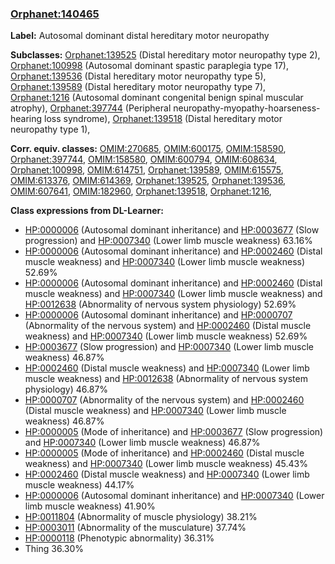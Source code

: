 
### [Orphanet:140465](http://www.orpha.net/ORDO/Orphanet_140465)
**Label:** Autosomal dominant distal hereditary motor neuropathy

**Subclasses:** [Orphanet:139525](http://www.orpha.net/ORDO/Orphanet_139525) (Distal hereditary motor neuropathy type 2), [Orphanet:100998](http://www.orpha.net/ORDO/Orphanet_100998) (Autosomal dominant spastic paraplegia type 17), [Orphanet:139536](http://www.orpha.net/ORDO/Orphanet_139536) (Distal hereditary motor neuropathy type 5), [Orphanet:139589](http://www.orpha.net/ORDO/Orphanet_139589) (Distal hereditary motor neuropathy type 7), [Orphanet:1216](http://www.orpha.net/ORDO/Orphanet_1216) (Autosomal dominant congenital benign spinal muscular atrophy), [Orphanet:397744](http://www.orpha.net/ORDO/Orphanet_397744) (Peripheral neuropathy-myopathy-hoarseness-hearing loss syndrome), [Orphanet:139518](http://www.orpha.net/ORDO/Orphanet_139518) (Distal hereditary motor neuropathy type 1), 

**Corr. equiv. classes:** [OMIM:270685](http://purl.obolibrary.org/obo/OMIM_270685), [OMIM:600175](http://purl.obolibrary.org/obo/OMIM_600175), [OMIM:158590](http://purl.obolibrary.org/obo/OMIM_158590), [Orphanet:397744](http://www.orpha.net/ORDO/Orphanet_397744), [OMIM:158580](http://purl.obolibrary.org/obo/OMIM_158580), [OMIM:600794](http://purl.obolibrary.org/obo/OMIM_600794), [OMIM:608634](http://purl.obolibrary.org/obo/OMIM_608634), [Orphanet:100998](http://www.orpha.net/ORDO/Orphanet_100998), [OMIM:614751](http://purl.obolibrary.org/obo/OMIM_614751), [Orphanet:139589](http://www.orpha.net/ORDO/Orphanet_139589), [OMIM:615575](http://purl.obolibrary.org/obo/OMIM_615575), [OMIM:613376](http://purl.obolibrary.org/obo/OMIM_613376), [OMIM:614369](http://purl.obolibrary.org/obo/OMIM_614369), [Orphanet:139525](http://www.orpha.net/ORDO/Orphanet_139525), [Orphanet:139536](http://www.orpha.net/ORDO/Orphanet_139536), [OMIM:607641](http://purl.obolibrary.org/obo/OMIM_607641), [OMIM:182960](http://purl.obolibrary.org/obo/OMIM_182960), [Orphanet:139518](http://www.orpha.net/ORDO/Orphanet_139518), [Orphanet:1216](http://www.orpha.net/ORDO/Orphanet_1216), 

**Class expressions from DL-Learner:**

- [HP:0000006](http://purl.obolibrary.org/obo/HP_0000006) (Autosomal dominant inheritance) and [HP:0003677](http://purl.obolibrary.org/obo/HP_0003677) (Slow progression) and [HP:0007340](http://purl.obolibrary.org/obo/HP_0007340) (Lower limb muscle weakness) 63.16%
- [HP:0000006](http://purl.obolibrary.org/obo/HP_0000006) (Autosomal dominant inheritance) and [HP:0002460](http://purl.obolibrary.org/obo/HP_0002460) (Distal muscle weakness) and [HP:0007340](http://purl.obolibrary.org/obo/HP_0007340) (Lower limb muscle weakness) 52.69%
- [HP:0000006](http://purl.obolibrary.org/obo/HP_0000006) (Autosomal dominant inheritance) and [HP:0002460](http://purl.obolibrary.org/obo/HP_0002460) (Distal muscle weakness) and [HP:0007340](http://purl.obolibrary.org/obo/HP_0007340) (Lower limb muscle weakness) and [HP:0012638](http://purl.obolibrary.org/obo/HP_0012638) (Abnormality of nervous system physiology) 52.69%
- [HP:0000006](http://purl.obolibrary.org/obo/HP_0000006) (Autosomal dominant inheritance) and [HP:0000707](http://purl.obolibrary.org/obo/HP_0000707) (Abnormality of the nervous system) and [HP:0002460](http://purl.obolibrary.org/obo/HP_0002460) (Distal muscle weakness) and [HP:0007340](http://purl.obolibrary.org/obo/HP_0007340) (Lower limb muscle weakness) 52.69%
- [HP:0003677](http://purl.obolibrary.org/obo/HP_0003677) (Slow progression) and [HP:0007340](http://purl.obolibrary.org/obo/HP_0007340) (Lower limb muscle weakness) 46.87%
- [HP:0002460](http://purl.obolibrary.org/obo/HP_0002460) (Distal muscle weakness) and [HP:0007340](http://purl.obolibrary.org/obo/HP_0007340) (Lower limb muscle weakness) and [HP:0012638](http://purl.obolibrary.org/obo/HP_0012638) (Abnormality of nervous system physiology) 46.87%
- [HP:0000707](http://purl.obolibrary.org/obo/HP_0000707) (Abnormality of the nervous system) and [HP:0002460](http://purl.obolibrary.org/obo/HP_0002460) (Distal muscle weakness) and [HP:0007340](http://purl.obolibrary.org/obo/HP_0007340) (Lower limb muscle weakness) 46.87%
- [HP:0000005](http://purl.obolibrary.org/obo/HP_0000005) (Mode of inheritance) and [HP:0003677](http://purl.obolibrary.org/obo/HP_0003677) (Slow progression) and [HP:0007340](http://purl.obolibrary.org/obo/HP_0007340) (Lower limb muscle weakness) 46.87%
- [HP:0000005](http://purl.obolibrary.org/obo/HP_0000005) (Mode of inheritance) and [HP:0002460](http://purl.obolibrary.org/obo/HP_0002460) (Distal muscle weakness) and [HP:0007340](http://purl.obolibrary.org/obo/HP_0007340) (Lower limb muscle weakness) 45.43%
- [HP:0002460](http://purl.obolibrary.org/obo/HP_0002460) (Distal muscle weakness) and [HP:0007340](http://purl.obolibrary.org/obo/HP_0007340) (Lower limb muscle weakness) 44.17%
- [HP:0000006](http://purl.obolibrary.org/obo/HP_0000006) (Autosomal dominant inheritance) and [HP:0007340](http://purl.obolibrary.org/obo/HP_0007340) (Lower limb muscle weakness) 41.90%
- [HP:0011804](http://purl.obolibrary.org/obo/HP_0011804) (Abnormality of muscle physiology) 38.21%
- [HP:0003011](http://purl.obolibrary.org/obo/HP_0003011) (Abnormality of the musculature) 37.74%
- [HP:0000118](http://purl.obolibrary.org/obo/HP_0000118) (Phenotypic abnormality) 36.31%
- Thing 36.30%


